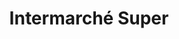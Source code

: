 ---
title: "Intermarché Super"
url: /courpiere/intermarche-super-avenue-de-thiers/
shop: supermarché
---